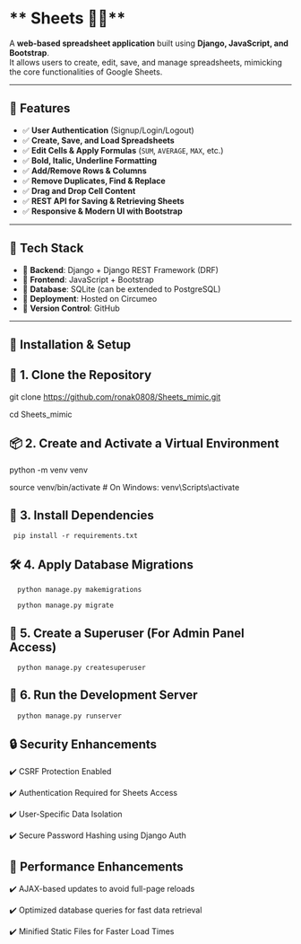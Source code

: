 # ** Sheets  📝🚀**

A **web-based spreadsheet application** built using **Django, JavaScript, and Bootstrap**.  
It allows users to create, edit, save, and manage spreadsheets, mimicking the core functionalities of Google Sheets.

---

## **📌 Features**
- ✅ **User Authentication** (Signup/Login/Logout)  
- ✅ **Create, Save, and Load Spreadsheets**  
- ✅ **Edit Cells & Apply Formulas** (`SUM`, `AVERAGE`, `MAX`, etc.)  
- ✅ **Bold, Italic, Underline Formatting**  
- ✅ **Add/Remove Rows & Columns**  
- ✅ **Remove Duplicates, Find & Replace**  
- ✅ **Drag and Drop Cell Content**  
- ✅ **REST API for Saving & Retrieving Sheets**  
- ✅ **Responsive & Modern UI with Bootstrap**  

---

## **🚀 Tech Stack**
- 🔹 **Backend**: Django + Django REST Framework (DRF)  
- 🔹 **Frontend**: JavaScript + Bootstrap  
- 🔹 **Database**: SQLite (can be extended to PostgreSQL)  
- 🔹 **Deployment**: Hosted on Circumeo  
- 🔹 **Version Control**: GitHub  

---

## **📂 Installation & Setup**



## **🔧 1. Clone the Repository**

   git clone https://github.com/ronak0808/Sheets_mimic.git
   
   cd Sheets_mimic
   


 ## **📦 2. Create and Activate a Virtual Environment**
 
  python -m venv venv  
  
  source venv/bin/activate  # On Windows: venv\Scripts\activate



  ## **📜 3. Install Dependencies**
  
     pip install -r requirements.txt


  ## **🛠️ 4. Apply Database Migrations**
  
      python manage.py makemigrations
      
      python manage.py migrate
      

  ## **🔑 5. Create a Superuser (For Admin Panel Access)**
  
      python manage.py createsuperuser
      
      
  ## **🚀 6. Run the Development Server**
  
      python manage.py runserver
      

   ## **🔒 Security Enhancements**
   
   ✔️ CSRF Protection Enabled
  
  ✔️ Authentication Required for Sheets Access
  
  ✔️ User-Specific Data Isolation
  
  ✔️ Secure Password Hashing using Django Auth
  
  
  ## **🚀 Performance Enhancements**
  
  ✔️ AJAX-based updates to avoid full-page reloads
  
  ✔️ Optimized database queries for fast data retrieval
  
  ✔️ Minified Static Files for Faster Load Times



 
